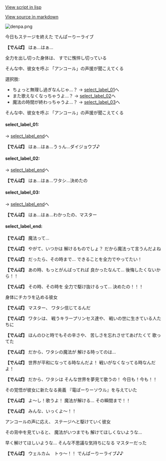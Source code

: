 [View script in lisp](../scripts/10181401.txt)

[View source in markdown](10181401.md)

![denpa.png](../images/backgrounds/denpa.png)

今日もステージを終えた
でんぱーりーライブ

**【でんぱ】**
はぁ…はぁ…

全力を出し切った身体は、
すでに憔悴し切っている

そんな中、彼女を呼ぶ
「アンコール」の声援が聞こえてくる

選択肢:
- ちょっと無理し過ぎなんじゃ…？ → [select_label_01](#select_label_01)へ
- また歌えなくなっちゃうよ…？ → [select_label_02](#select_label_02)へ
- 魔法の時間が終わっちゃうよ…？ → [select_label_03](#select_label_03)へ

そんな中、彼女を呼ぶ
「アンコール」の声援が聞こえてくる

#### select_label_01:
 → [select_label_end](#select_label_end)へ

**【でんぱ】**
はぁ…はぁ…うぅん…ダイジョウブ♪

#### select_label_02:
 → [select_label_end](#select_label_end)へ

**【でんぱ】**
はぁ…はぁ…ワタシ…決めたの

#### select_label_03:
 → [select_label_end](#select_label_end)へ

**【でんぱ】**
はぁ…はぁ…わかったの、マスター

#### select_label_end:

**【でんぱ】**
魔法って…

**【でんぱ】**
やがて、いつかは
解けるものでしょ？
だから魔法って言うんだよね

**【でんぱ】**
だったら、その時まで…
できることを全力でやってたい！

**【でんぱ】**
あの時、もっとがんばってれば
良かったなんて…
後悔したくないから！！

**【でんぱ】**
その時、その時を
全力で駆け抜けるって…
決めたの！！！

身体にチカラを込める彼女

**【でんぱ】**
マスター、
ワタシ信じてるんだ

**【でんぱ】**
ワタシは、
戦うキラープリンセス達や、
戦いの世に生きている人たちに

**【でんぱ】**
ほんのひと時でもその辛さや、
苦しさを忘れさせてあげたくて
歌ってた

**【でんぱ】**
だから、ワタシの魔法が
解ける時ってのは…

**【でんぱ】**
世界が平和になってる時なんだよ！
戦いがなくなってる時なんだよ！

**【でんぱ】**
だから、ワタシは
そんな世界を夢見て歌うの！
今日も！今も！！

その覚悟が彼女に新たなる奥義
『電ぱーりーソウル』を与えていた

**【でんぱ】**
よ～し！歌うよ！
魔法が解ける…
その瞬間まで！！

**【でんぱ】**
みんな、いっくよ～！！

アンコールの声に応え、
ステージへと駆けていく彼女

その背中を見ていると、
魔法がいつまでも
解けてほしくないような…

早く解けてほしいような…
そんな不思議な気持ちになる
マスターだった

**【でんぱ】**
ウェルカム　トゥ～！！
でんぱーりーライブ♪♪
